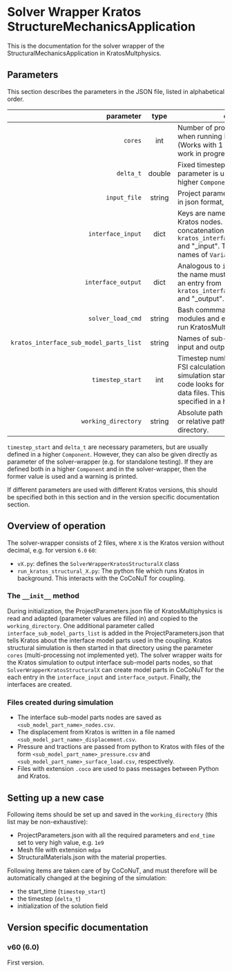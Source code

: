 # Solver Wrapper Kratos StructureMechanicsApplication

This is the documentation for the solver wrapper of the StructuralMechanicsApplication in KratosMultphysics.

## Parameters

This section describes the parameters in the JSON file, listed in alphabetical order.

parameter|type|description
---:|:---:|---
`cores`|int|Number of processor cores to use when running KratosMultphysics (Works with 1 core, multi-processing is work in progress).
`delta_t`|double|Fixed timestep size in flow solver. This parameter is usually specified in a higher `Component`.
`input_file`|string| Project parameters file used by Kratos in json format,
`interface_input`|dict| Keys are names of `ModelParts` for Kratos nodes. Each name must be the concatenation of an entry from `kratos_interface_sub_model_parts_list` and "_input". The values are (lists of) names of `Variables`.
`interface_output`|dict|Analogous to `interface_input`, but here the name must be the concatenation of an entry from `kratos_interface_sub_model_parts_list` and "_output".
`solver_load_cmd`|string| Bash commmand for loading required modules and environmental variables to run KratosMultiphysics,
`kratos_interface_sub_model_parts_list`|string| Names of sub-model parts used for input and output in KratosMultiphysics,
`timestep_start`|int|Timestep number to (re)start a transient FSI calculation. If 0 is given, the simulation starts from t = 0, else the code looks for the relevant case and data files. This parameter is usually specified in a higher `Component`.  
`working_directory`|string|Absolute path to the working directory or relative path w.r.t the current directory.


`timestep_start` and `delta_t` are necessary parameters, but are usually defined in a higher `Component`. However, they can also be given directly as parameter of the solver-wrapper (e.g. for standalone testing). If they are defined both in a higher `Component` and in the solver-wrapper, then the former value is used and a warning is printed.

If different parameters are used with different Kratos versions, this should be specified both in this section and in the version specific documentation section.


## Overview of operation

The solver-wrapper consists of 2 files, where `X` is the Kratos version without decimal, e.g. for version `6.0` `60`:

-   `vX.py`: defines the `SolverWrapperKratosStructuralX` class
-   `run_kratos_structural_X.py`: The python file which runs Kratos in background. This interacts with the CoCoNuT for coupling.

### The `__init__` method

During initialization, the ProjectParameters.json file of KratosMultiphysics is read and adapted (parameter values are filled in) and copied to the `working_directory`. One additional parameter called  `interface_sub_model_parts_list` is added in the ProjectParameters.json that tells Kratos about the interface model parts used in the coupling.  Kratos structural simulation is then started in that directory using the parameter `cores` (multi-processing not implemented yet). The solver wrapper waits for the Kratos simulation to output interface sub-model parts nodes, so that `SolverWrapperKratosStructuralX` can create model parts in CoCoNuT for the each entry in the `interface_input` and `interface_output`. Finally, the interfaces are created.

### Files created during simulation


-   The interface sub-model parts nodes are saved as `<sub_model_part_name>_nodes.csv`.
-   The displacement from Kratos is written in a file named `<sub_model_part_name>_displacement.csv`.
-   Pressure and tractions are passed from python to Kratos with files of the form `<sub_model_part_name>_pressure.csv` and `<sub_model_part_name>_surface_load.csv`, respectively.
-   Files with extension `.coco` are used to pass messages between Python and Kratos. 



## Setting up a new case

Following items should be set up and saved in the `working_directory` (this list may be non-exhaustive):

-   ProjectParameters.json with all the required parameters and `end_time` set to very high value, e.g. `1e9`
-   Mesh file with extension `mdpa`
-   StructuralMaterials.json with the material properties.

Following items are taken care of by CoCoNuT, and must therefore will be automatically changed at the begining of the simulation:

-   the start_time (`timestep_start`)
-   the timestep (`delta_t`) 
-   initialization of the solution field



## Version specific documentation

### v60 (6.0)

First version.

